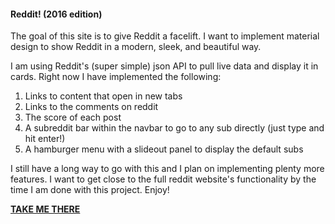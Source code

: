 

<h4>Reddit! (2016 edition)</h4>

<p>The goal of this site is to give Reddit a facelift. 
I want to implement material design to show Reddit in a modern, sleek, and beautiful way.</p>
<p>I am using Reddit's (super simple) json API to pull live data and display it in cards. Right now I have implemented the following:</p>
  <ol>
    <li>Links to content that open in new tabs</li>
    <li>Links to the comments on reddit</li>
    <li>The score of each post</li>
    <li>A subreddit bar within the navbar to go to any sub directly (just type and hit enter!)</li>
    <li>A hamburger menu with a slideout panel to display the default subs</li>
  </ol>
<p>I still have a long way to go with this and I plan on implementing plenty more features. I want to get close to the full reddit website's functionality by the time I am done with this project. Enjoy!</p>

<a href="http://cltnwd.github.io"><b>TAKE ME THERE</b></a>
